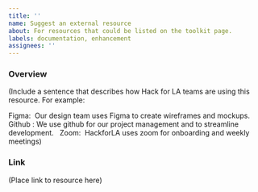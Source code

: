 ```yaml
---
title: ''
name: Suggest an external resource
about: For resources that could be listed on the toolkit page.
labels: documentation, enhancement
assignees: ''
---
```


### Overview 
(Include a sentence that describes how Hack for LA teams are using this resource. For example: 

Figma:  Our design team uses Figma to create wireframes and mockups.  
  Github : We use github for our project management and to streamline development.
  Zoom:  HackforLA uses zoom for onboarding and weekly meetings)

### Link
(Place link to resource here)

